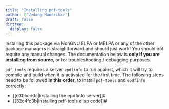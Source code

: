 ```yaml
---
title: "Installing pdf-tools"
author: ["Vedang Manerikar"]
draft: false
dirtree:
  display: false
---
```


Installing this package via NonGNU ELPA or MELPA or any of the other package managers is straightforward and should just work! You should not require any manual changes. The documentation below is **only if you are installing from source**, or for troubleshooting / debugging purposes.

`pdf-tools` requires a server `epdfinfo` to run against, which it will try to compile and build when it is activated for the first time. The following steps need to be followed **in this order**, to install `pdf-tools` and `epdfinfo` correctly:

-   [[e305cd0a|Installing the epdfinfo server]]#
-   [[32c4fc3b|Installing pdf-tools elisp code]]#
